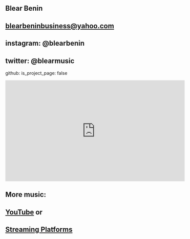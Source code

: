 ## Blear Benin
## blearbeninbusiness@yahoo.com
## instagram: @blearbenin
## twitter: @blearmusic

github:
  is_project_page: false

<iframe width="560" height="315" src="https://www.youtube.com/embed/GyJ5Tj_FdaQ" title="YouTube video player" frameborder="0" allow="accelerometer; autoplay; clipboard-write; encrypted-media; gyroscope; picture-in-picture" allowfullscreen></iframe>



## More music:
## [YouTube](https://www.youtube.com/c/blearbenin) or
## [Streaming Platforms](https://found.ee/CrankItUp)
